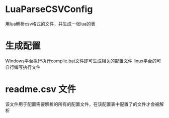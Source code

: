 # LuaParseCSVConfig
用lua解析csv格式的文件，并生成一张lua的表

# 生成配置
Windows平台执行执行complie.bat文件即可生成相关的配置文件
linux平台的可自行编写执行文件

# readme.csv 文件
该文件用于配置需要解析的所有的配置文件，在该配置表中配置了的文件才会被解析